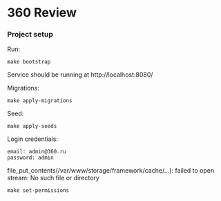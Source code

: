 # 360 Review

### Project setup

Run:

```
make bootstrap
```

Service should be running at http://localhost:8080/

Migrations:

```
make apply-migrations
```

Seed:

```
make apply-seeds
```

Login credentials:

```
email: admin@360.ru
password: admin
```

file_put_contents(/var/www/storage/framework/cache/...): failed to open stream: No such file or directory

```
make set-permissions
```